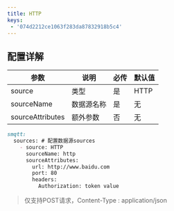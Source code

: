 ```yaml
---
title: HTTP
keys:
 - '074d2212ce1063f283da87832918b5c4'
---
```



## 配置详解

|  参数   | 说明  | 必传  |默认值  |
|  ----  | ----  |----  |----  |
| source  | 类型 |是 |HTTP  |
| sourceName| 数据源名称 | 是|无  |
| sourceAttributes| 额外参数 | 否|无  |

```markdown
smqtt:
  sources: # 配置数据源sources
    - source: HTTP
      sourceName: http
      sourceAttributes:
        url: http://www.baidu.com
        port: 80
        headers:
          Authorization: token value
```

> 仅支持POST请求，Content-Type : application/json

